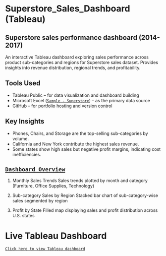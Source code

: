 # Superstore_Sales_Dashboard (Tableau)
## Superstore sales performance dashboard (2014-2017)
An interactive Tableau dashboard exploring sales performance across product sub-categories and regions for Superstore sales dataset. Provides insights into revenue distribution, regional trends, and profitability.

## Tools Used
- Tableau Public – for data visualization and dashboard building
- Microsoft Excel ([`Sample - Superstore`](https://github.com/pooja-9nov/superstore_sales_dashboard/blob/main/sample_-_superstore.xls)) – as the primary data source
- GitHub – for portfolio hosting and version control

## Key Insights
- Phones, Chairs, and Storage are the top-selling sub-categories by volume.
- California and New York contribute the highest sales revenue.
- Some states show high sales but negative profit margins, indicating cost inefficiencies.

## [`Dashboard Overview`](https://github.com/pooja-9nov/superstore_sales_dashboard/blob/main/Dashboard%201.png)
1. Monthly Sales Trends
Sales trends plotted by month and category (Furniture, Office Supplies, Technology)

2. Sub-category Sales by Region
Stacked bar chart of sub-category-wise sales segmented by region

3. Profit by State
Filled map displaying sales and profit distribution across U.S. states

# Live Tableau Dashboard
[`Click here to view Tableau dashboard`](https://public.tableau.com/views/SuperstoreSalesDashboard_17527413903410/Dashboard1?:language=en-US&:sid=&:redirect=auth&:display_count=n&:origin=viz_share_link)

